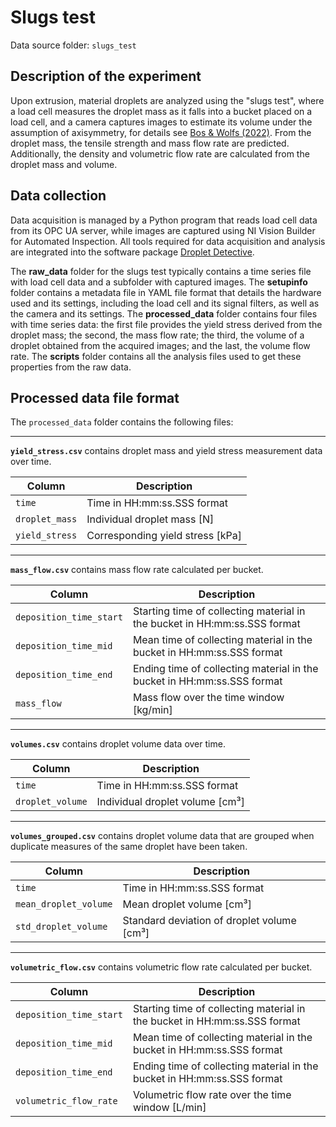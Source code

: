 # Slugs test

Data source folder: `slugs_test`

## Description of the experiment

Upon extrusion, material droplets are analyzed using the "slugs test", where a load cell measures the droplet mass as it falls into a bucket placed on a load cell, and a camera captures images to estimate its volume under the assumption of axisymmetry, for details see [Bos & Wolfs (2022)](https://doi.org/10.1007/978-3-031-06116-5_67). From the droplet mass, the tensile strength and mass flow rate are predicted. Additionally, the density and volumetric flow rate are calculated from the droplet mass and volume. 

## Data collection

Data acquisition is managed by a Python program that reads load cell data from its OPC UA server, while images are captured using NI Vision Builder for Automated Inspection. All tools required for data acquisition and analysis are integrated into the software package [Droplet Detective](https://github.com/3DCP-TUe/DropletDetective). 

The __raw_data__ folder for the slugs test typically contains a time series file with load cell data and a subfolder with captured images. The __setupinfo__ folder contains a metadata file in YAML file format that details the hardware used and its settings, including the load cell and its signal filters, as well as the camera and its settings. The __processed_data__ folder contains four files with time series data: the first file provides the yield stress derived from the droplet mass; the second, the mass flow rate; the third, the volume of a droplet obtained from the acquired images; and the last, the volume flow rate. The __scripts__ folder contains all the analysis files used to get these properties from the raw data.

## Processed data file format

The `processed_data` folder contains the following files:

---

**`yield_stress.csv`** contains droplet mass and yield stress measurement data over time.

| Column     | Description                                      |
|------------    |--------------------------------------------------|
| `time`         | Time in HH:mm:ss.SSS format                    |
| `droplet_mass` | Individual droplet mass [N]                      |
| `yield_stress` | Corresponding yield stress [kPa]                |

---

**`mass_flow.csv`** contains mass flow rate calculated per bucket.

| Column     | Description                                      |
|------------    |--------------------------------------------------|
| `deposition_time_start`         | Starting time of collecting material in the bucket in HH:mm:ss.SSS format                    |
| `deposition_time_mid`         | Mean time of collecting material in the bucket in HH:mm:ss.SSS format                    |
| `deposition_time_end`         | Ending time of collecting material in the bucket in HH:mm:ss.SSS format                    |
| `mass_flow` | Mass flow over the time window [kg/min]                      |

---

**`volumes.csv`** contains droplet volume data over time.

| Column     | Description                                      |
|------------    |--------------------------------------------------|
| `time`         | Time in HH:mm:ss.SSS format                    |
| `droplet_volume` | Individual droplet volume [cm³]                      |

---

**`volumes_grouped.csv`** contains droplet volume data that are grouped when duplicate measures of the same droplet have been taken.

| Column     | Description                                      |
|------------    |--------------------------------------------------|
| `time`         | Time in HH:mm:ss.SSS format                    |
| `mean_droplet_volume` | Mean droplet volume [cm³]                      |
| `std_droplet_volume` | Standard deviation of droplet volume [cm³]                      |

---

**`volumetric_flow.csv`** contains volumetric flow rate calculated per bucket.

| Column     | Description                                      |
|------------    |--------------------------------------------------|
| `deposition_time_start`         | Starting time of collecting material in the bucket in HH:mm:ss.SSS format                    |
| `deposition_time_mid`         | Mean time of collecting material in the bucket in HH:mm:ss.SSS format                    |
| `deposition_time_end`         | Ending time of collecting material in the bucket in HH:mm:ss.SSS format                    |
| `volumetric_flow_rate` | Volumetric flow rate over the time window [L/min]                      |
